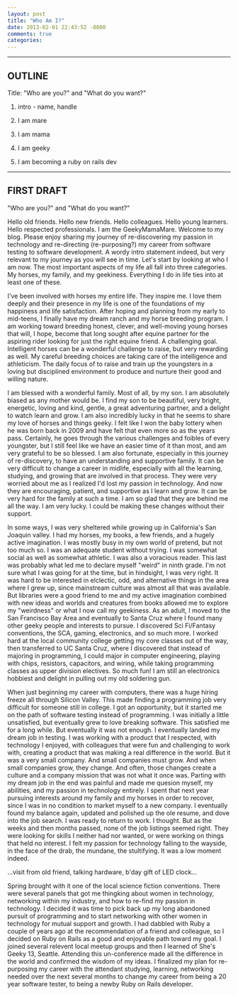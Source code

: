 ```yaml
---
layout: post
title: "Who Am I?"
date: 2013-02-01 22:43:52 -0800
comments: true
categories: 
---
```

-----------
  OUTLINE
-----------

Title: "Who are you?" and "What do you want?"

1. intro - name, handle

2. I am mare

3. I am mama

4. I am geeky

5. I am becoming a ruby on rails dev


-------------
 FIRST DRAFT
-------------

"Who are you?" and "What do you want?"

Hello old friends.  Hello new friends.  Hello colleagues.  Hello young learners.  Hello respected professionals.  I am the GeekyMamaMare.  Welcome to my blog.  Please enjoy sharing my journey of re-discovering my passion in technology and re-directing (re-purposing?) my career from software testing to software development.  A wordy intro statement indeed, but very relevant to my journey as you will see in time.  Let's start by looking at who I am now.  The most important aspects of my life all fall into three categories.  My horses, my family, and my geekiness.  Everything I do in life ties into at least one of these.  

I've been involved with horses my entire life.  They inspire me.  I love them deeply and their presence in my life is one of the foundations of my happiness and life satisfaction.  After hoping and planning from my early to mid-teens, I finally have my dream ranch and my horse breeding program.  I am working toward breeding honest, clever, and well-moving young horses that will, I hope, become that long sought after equine partner for the aspiring rider looking for just the right equine friend.  A challenging goal.  Intelligent horses can be a wonderful challenge to raise, but very rewarding as well.  My careful breeding choices are taking care of the intelligence and athleticism.  The daily focus of to raise and train up the youngsters in a loving but disciplined environment to produce and nurture their good and willing nature.

I am blessed with a wonderful family.  Most of all, by my son.  I am absolutely biased as any mother would be.  I find my son to be beautiful, very bright, energetic, loving and kind, gentle, a great adventuring partner, and a delight to watch learn and grow.  I am also incredibly lucky in that he seems to share my love of horses and things geeky.  I felt like I won the baby lottery when he was born back in 2009 and have felt that even more so as the years pass.  Certainly, he goes through the various challenges and foibles of every youngster, but I still feel like we have an easier time of it than most, and am very grateful to be so blessed.  I am also fortunate, especially in this journey of re-discovery, to have an understanding and supportive family.  It can be very difficult to change a career in midlife, especially with all the learning, studying, and growing that are involved in that process.  They were very worried about me as I realized I'd lost my passion in technology.  And now they are encouraging, patient, and supportive as I learn and grow.  It can be very hard for the family at such a time.  I am so glad that they are behind me all the way.  I am very lucky.  I could be making these changes without their support.

In some ways, I was very sheltered while growing up in California's San Joaquin valley.  I had my horses, my books, a few friends, and a hugely active imagination.  I was mostly busy in my own world of pretend, but not too much so.  I was an adequate student without trying.  I was somewhat social as well as somewhat athletic.  I was also a voracious reader.  This last was probably what led me to declare myself "weird" in ninth grade.  I'm not sure what I was going for at the time, but in hindsight, I was very right.  It was hard to be interested in elclectic, odd, and alternative things in the area where I grew up, since mainstream culture was almost all that was available.  But libraries were a good friend to me and my active imagination combined with new ideas and worlds and creatures from books allowed me to explore my "weirdness" or what I now call my geekiness.  As an adult, I moved to the San Francisco Bay Area and eventually to Santa Cruz where I found many other geeky people and interests to pursue.  I discovered Sci Fi/Fantasy conventions, the SCA, gaming, electronics, and so much more.  I worked hard at the local community college getting my core classes out of the way, then transferred to UC Santa Cruz, where I discovered that instead of majoring in programming, I could major in computer engineering, playing with chips, resistors, capacitors, and wiring, while taking programming classes as upper division electives.  So much fun!  I am still an electronics hobbiest and delight in pulling out my old soldering gun.

When just beginning my career with computers, there was a huge hiring freeze all through Silicon Valley.  This made finding a programming job very difficult for someone still in college.  I got an opportunity, but it started me on the path of software testing instead of programming.  I was initially a little unsatisfied, but eventually grew to love breaking software.  This satisfied me for a long while.  But eventually it was not enough.  I eventually landed my dream job in testing.  I was working with a product that I respected, with technology I enjoyed, with colleagues that were fun and challenging to work with, creating a product that was making a real difference in the world.  But it was a very small company.  And small companies must grow.  And when small companies grow, they change.  And often, those changes create a culture and a company mission that was not what it once was.  Parting with my dream job in the end was painful and made me quesion myself, my abilities, and my passion in technology entirely.  I spent that next year pursuing interests around my family and my horses in order to recover, since I was in no condition to market myself to a new company.  I eventually found my balance again, updated and polished up the ole resume, and dove into the job search.  I was ready to return to work.  I thought.  But as the weeks and then months passed, none of the job listings seemed right.  They were looking for skills I neither had nor wanted, or were working on things that held no interest.  I felt my passion for technology falling to the wayside, in the face of the drab, the mundane, the stultifying.  It was a low moment indeed.

...visit from old friend, talking hardware, b'day gift of LED clock...

Spring brought with it one of the local science fiction conventions.  There were several panels that got me thingking about women in technology, networking within my industry, and how to re-find my passion in technology.  I decided it was time to pick back up my long abandoned pursuit of programming and to start networking with other women in technology for mutual support and growth.  I had dabbled with Ruby a couple of years ago at the recommendation of a friend and colleague, so I decided on Ruby on Rails as a good and enjoyable path toward my goal.  I joined several relevent local meetup groups and then I learned of She's Geeky 13, Seattle.  Attending this un-conference made all the difference in the world and confirmed the wisdom of my ideas.  I finalized my plan for re-purposing my career with the attendant studying, learning, networking needed  over the next several months to change my career from being a 20 year software tester, to being a newby Ruby on Rails developer.  